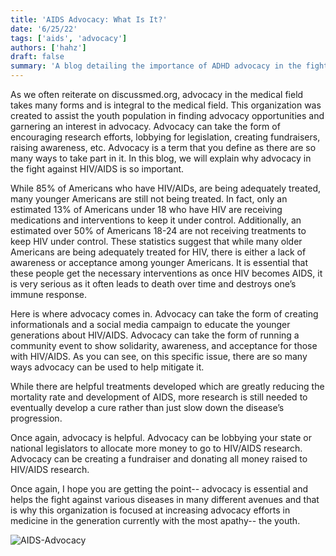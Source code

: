```yaml
---
title: 'AIDS Advocacy: What Is It?'
date: '6/25/22'
tags: ['aids', 'advocacy']
authors: ['hahz']
draft: false
summary: 'A blog detailing the importance of ADHD advocacy in the fight against the disorder. This blog also provides some opportunities to advocate at various ADHD-fighting organizations.'
---
```

As we often reiterate on discussmed.org, advocacy in the medical field takes many forms and is integral to the medical field. This organization was created to assist the youth population in finding advocacy opportunities and garnering an interest in advocacy. Advocacy can take the form of encouraging research efforts, lobbying for legislation, creating fundraisers, raising awareness, etc. Advocacy is a term that you define as there are so many ways to take part in it. In this blog, we will explain why advocacy in the fight against HIV/AIDS is so important.

While 85% of Americans who have HIV/AIDs, are being adequately treated, many younger Americans are still not being treated. In fact, only an estimated 13% of Americans under 18 who have HIV are receiving medications and interventions to keep it under control. Additionally, an estimated over 50% of Americans 18-24 are not receiving treatments to keep HIV under control. These statistics suggest that while many older Americans are being adequately treated for HIV, there is either a lack of awareness or acceptance among younger Americans. It is essential that these people get the necessary interventions as once HIV becomes AIDS, it is very serious as it often leads to death over time and destroys one’s immune response. 

Here is where advocacy comes in. Advocacy can take the form of creating informationals and a social media campaign to educate the younger generations about HIV/AIDS. Advocacy can take the form of running a community event to show solidarity, awareness, and acceptance for those with HIV/AIDS. As you can see, on this specific issue, there are so many ways advocacy can be used to help mitigate it.

While there are helpful treatments developed which are greatly reducing the mortality rate and development of AIDS, more research is still needed to eventually develop a cure rather than just slow down the disease’s progression. 

Once again, advocacy is helpful. Advocacy can be lobbying your state or national legislators to allocate more money to go to HIV/AIDS research. Advocacy can be creating a fundraiser and donating all money raised to HIV/AIDS research. 

Once again, I hope you are getting the point-- advocacy is essential and helps the fight against various diseases in many different avenues and that is why this organization is focused at increasing advocacy efforts in medicine in the generation currently with the most apathy-- the youth.


![AIDS-Advocacy](https://www.aidshealth.org/wp-content/uploads/2013/12/ahf-marks-world-aids-day-nationwide-with-advocacy-hiv-testing-in-14-cities-1200x604.jpg)
